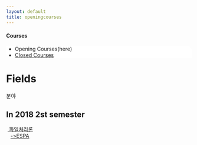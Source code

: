```yaml
---
layout: default
title: openingcourses
---
```

<h4>Courses</h4>
 <div class="linklink" style = "background-color:#ffffff;border-radius:0 15px;align:right;">
          <ul class="posts-list">
            <li>Opening Courses(here)
            </li>
            <li class="post-link">
                <a class="post-title" href="https://youngjoongko.github.io/Courses/closedcourses/">Closed Courses</a>
            </li>
          </ul>
  </div>
  
  <div class="post">
  <h1 class="pageTitle">Fields</h1>	
  <p class="meta">분야</p>
  <h2>In 2018 2st semester</h2>
   <p>&nbsp;<a href="javascript:na_open_window('win', 'https://dais.donga.ac.kr/board/list.asp?name=univislab45', 0, 0, 1024, 768, 1, 0, 1, 1, 1)" target="_self"> 파일처리론</a><br>
   &nbsp;&nbsp;&nbsp;<a href="javascript:na_open_window('win', 'http://espa.donga.ac.kr/fp2018', 0, 0, 1024, 768, 1, 0, 1, 1, 1)" target="_self">->ESPA</a></p>
